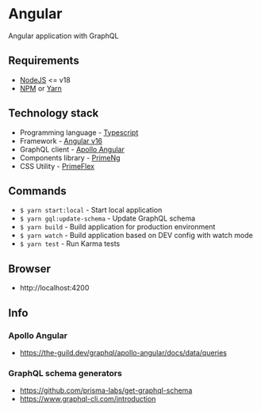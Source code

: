 # Angular

Angular application with GraphQL


## Requirements
- [NodeJS](https://nodejs.org/en) <= v18
- [NPM](https://www.npmjs.com/) or [Yarn](https://classic.yarnpkg.com/en/)


## Technology stack
- Programming language - [Typescript](https://www.typescriptlang.org/)
- Framework - [Angular v16](https://angular.io/)
- GraphQL client - [Apollo Angular](https://the-guild.dev/graphql/apollo-angular/docs)
- Components library - [PrimeNg](https://primeng.org/installation/)
- CSS Utility - [PrimeFlex](https://www.primefaces.org/primeflex/)


## Commands
- `$ yarn start:local` - Start local application
- `$ yarn gql:update-schema` - Update GraphQL schema
- `$ yarn build` - Build application for production environment
- `$ yarn watch` - Build application based on DEV config with watch mode
- `$ yarn test` - Run Karma tests


## Browser
- http://localhost:4200


## Info

### Apollo Angular
- https://the-guild.dev/graphql/apollo-angular/docs/data/queries

### GraphQL schema generators
- https://github.com/prisma-labs/get-graphql-schema
- https://www.graphql-cli.com/introduction
